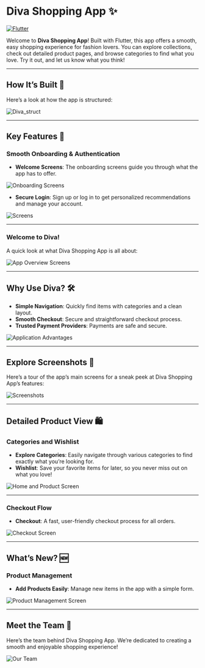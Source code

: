 # Diva Shopping App ✨

[![Flutter](https://img.shields.io/badge/Flutter-v3.24.4-red)](https://flutter.dev)

Welcome to **Diva Shopping App**! Built with Flutter, this app offers a smooth, easy shopping experience for fashion lovers. You can explore collections, check out detailed product pages, and browse categories to find what you love. Try it out, and let us know what you think!

---

## How It’s Built 📂

Here’s a look at how the app is structured:

![Diva_struct](https://github.com/user-attachments/assets/e1807cfe-7cd7-484a-b607-c629c6f91892)

---

## Key Features 🌟

### Smooth Onboarding & Authentication
- **Welcome Screens**: The onboarding screens guide you through what the app has to offer.

![Onboarding Screens](https://github.com/user-attachments/assets/e4e16889-8e72-4376-ac58-fe9bd6992d6f)

- **Secure Login**: Sign up or log in to get personalized recommendations and manage your account.

![Screens](https://github.com/user-attachments/assets/a8eb82e0-edc5-4c69-8b38-2dadc36a424a)


---

### Welcome to Diva!
A quick look at what Diva Shopping App is all about:

![App Overview Screens](https://github.com/user-attachments/assets/ee5c6875-7bc4-4901-8d1b-fed9c577f093)

---

## Why Use Diva? 🛠️
- **Simple Navigation**: Quickly find items with categories and a clean layout.
- **Smooth Checkout**: Secure and straightforward checkout process.
- **Trusted Payment Providers**: Payments are safe and secure.

![Application Advantages](https://github.com/user-attachments/assets/9123e083-af25-408c-92bb-e01c079caaf4)

---

## Explore Screenshots 📱

Here’s a tour of the app’s main screens for a sneak peek at Diva Shopping App’s features:

![Screenshots](https://github.com/user-attachments/assets/37265303-1652-4e1a-8702-53591047d213)

---

## Detailed Product View 🛍️
### Categories and Wishlist
- **Explore Categories**: Easily navigate through various categories to find exactly what you’re looking for.
- **Wishlist**: Save your favorite items for later, so you never miss out on what you love!

![Home and Product Screen](https://github.com/user-attachments/assets/c2b953ec-c1e9-4a09-a7ce-6d888a2f60c7)

---

### Checkout Flow
- **Checkout**: A fast, user-friendly checkout process for all orders.

![Checkout Screen](https://github.com/user-attachments/assets/a7236565-83e0-46a6-94df-ab1e435345e6)

---

## What’s New? 🆕
### Product Management
- **Add Products Easily**: Manage new items in the app with a simple form.

![Product Management Screen](https://github.com/user-attachments/assets/bfbe3f26-634f-42f6-83eb-25f65276b549)

---

## Meet the Team 👥

Here’s the team behind Diva Shopping App. We’re dedicated to creating a smooth and enjoyable shopping experience!

![Our Team](https://github.com/user-attachments/assets/5880232a-e288-4347-83ac-0a772304cf20)

